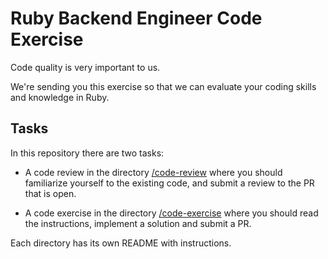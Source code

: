 # Ruby Backend Engineer Code Exercise

Code quality is very important to us.

We're sending you this exercise so that we can evaluate your coding skills and
knowledge in Ruby.

## Tasks

In this repository there are two tasks:

- A code review in the directory [/code-review](/code-review) where you
should familiarize yourself to the existing code, and submit a review to the PR
that is open.

- A code exercise in the directory [/code-exercise](/code-exercise) where you
should read the instructions, implement a solution and submit a PR.

Each directory has its own README with instructions.
